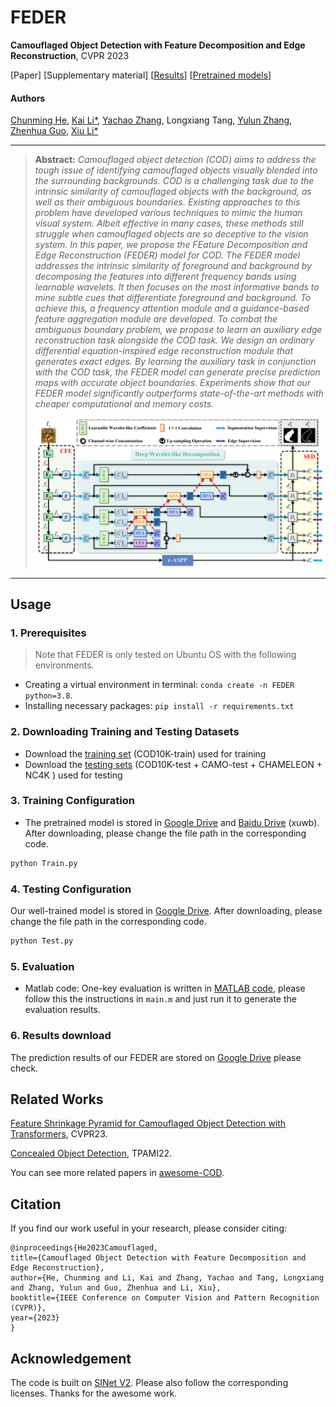 # FEDER
**Camouflaged Object Detection with Feature Decomposition and Edge Reconstruction**,  CVPR 2023

[Paper] [Supplementary material] [[Results](https://drive.google.com/drive/folders/1Pho42bHiBhVR0l9KzdOFQgqLzr8mSv9e?usp=sharing)] [[Pretrained models](https://drive.google.com/file/d/1MONpM9auqGlRoyaOKUe6wJgLZ-E6A4Dc/view?usp=sharing)]

#### Authors
[Chunming He](https://chunminghe.github.io/), [Kai Li*](http://kailigo.github.io/), [Yachao Zhang](https://yachao-zhang.github.io/), Longxiang Tang, [Yulun Zhang](https://yulunzhang.com/), [Zhenhua Guo](https://scholar.google.com/citations?user=dbR6bD0AAAAJ&hl=en), [Xiu Li*](https://scholar.google.com/citations?user=Xrh1OIUAAAAJ&hl=en)

---
> **Abstract:** *Camouflaged object detection (COD) aims to address the tough issue of identifying camouflaged objects visually blended into the surrounding backgrounds. COD is a challenging task due to the intrinsic similarity of camouflaged objects with the background, as well as their ambiguous boundaries. Existing approaches to this problem have developed various techniques to mimic the human visual system. Albeit effective in many cases, these methods still struggle when camouflaged objects are so deceptive to the vision system. In this paper, we propose the FEature Decomposition and Edge Reconstruction (FEDER) model for COD. The FEDER model addresses the intrinsic similarity of foreground and background by decomposing the features into different frequency bands using learnable wavelets. It then focuses on the most informative bands to mine subtle cues that differentiate foreground and background. To achieve this, a frequency attention module and a guidance-based feature aggregation module are developed. To combat the ambiguous boundary problem, we propose to learn an auxiliary edge reconstruction task alongside the COD task. We design an ordinary differential equation-inspired edge reconstruction module that generates exact edges. By learning the auxiliary task in conjunction with the COD task, the FEDER model can generate precise prediction maps with accurate object boundaries. Experiments show that our FEDER model significantly outperforms state-of-the-art methods with cheaper computational and memory costs.*
>
> <p align="center">
> <img width="800" src="Framework.png">
> </p>
---

## Usage



### 1. Prerequisites

> Note that FEDER is only tested on Ubuntu OS with the following environments.

- Creating a virtual environment in terminal: `conda create -n FEDER python=3.8`.
- Installing necessary packages: `pip install -r requirements.txt`

### 2. Downloading Training and Testing Datasets

- Download the [training set](https://anu365-my.sharepoint.com/:u:/g/personal/u7248002_anu_edu_au/EQ75AD2A5ClIgqNv6yvstSwBQ1jJNC6DNbk8HISuxPV9QA?e=UhHKSD) (COD10K-train) used for training 
- Download the [testing sets](https://anu365-my.sharepoint.com/:u:/g/personal/u7248002_anu_edu_au/EVI0Bjs7k_VIvz4HmSVV9egBo48vjwX7pvx7deXBtooBYg?e=FjGqZZ) (COD10K-test + CAMO-test + CHAMELEON + NC4K ) used for testing

### 3. Training Configuration

- The pretrained model is stored in [Google Drive](https://drive.google.com/file/d/1OmE2vEegPPTB1JZpj2SPA6BQnXqiuD1U/view?usp=share_link) and [Baidu Drive](https://pan.baidu.com/s/1Dqo5VnL_1z7HwViOftXKGQ?pwd=xuwb 
  ) (xuwb). After downloading, please change the file path in the corresponding code.
```bash
python Train.py
```

### 4. Testing Configuration

Our well-trained model is stored in [Google Drive](https://drive.google.com/file/d/1MONpM9auqGlRoyaOKUe6wJgLZ-E6A4Dc/view?usp=sharing). After downloading, please change the file path in the corresponding code.
```bash
python Test.py
```

### 5. Evaluation

- Matlab code: One-key evaluation is written in [MATLAB code](https://github.com/DengPingFan/CODToolbox), please follow this the instructions in `main.m` and just run it to generate the evaluation results.

### 6. Results download

The prediction results of our FEDER are stored on [Google Drive](https://drive.google.com/drive/folders/1Pho42bHiBhVR0l9KzdOFQgqLzr8mSv9e?usp=sharing) please check.





## Related Works
[Feature Shrinkage Pyramid for Camouflaged Object Detection with Transformers](https://github.com/ZhouHuang23/FSPNet), CVPR23.

[Concealed Object Detection](https://github.com/GewelsJI/SINet-V2), TPAMI22.

You can see more related papers in [awesome-COD](https://github.com/visionxiang/awesome-camouflaged-object-detection).
## Citation
If you find our work useful in your research, please consider citing:
```
@inproceedings{He2023Camouflaged,
title={Camouflaged Object Detection with Feature Decomposition and Edge Reconstruction},
author={He, Chunming and Li, Kai and Zhang, Yachao and Tang, Longxiang and Zhang, Yulun and Guo, Zhenhua and Li, Xiu},
booktitle={IEEE Conference on Computer Vision and Pattern Recognition (CVPR)},
year={2023}
}
```
## Acknowledgement
The code is built on [SINet V2](https://github.com/GewelsJI/SINet-V2). Please also follow the corresponding licenses. Thanks for the awesome work.
